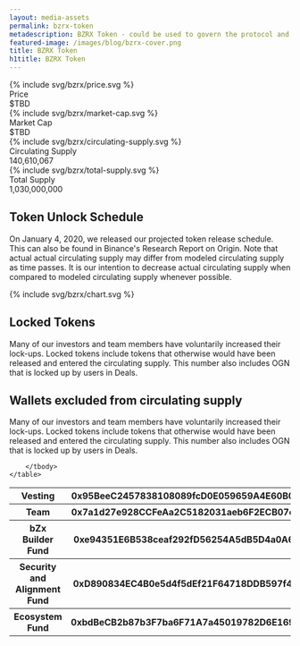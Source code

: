 ```yaml
---
layout: media-assets
permalink: bzrx-token
metadescription: BZRX Token - could be used to govern the protocol and as a medium of exchange
featured-image: /images/blog/bzrx-cover.png
title: BZRX Token
h1title: BZRX Token
---
```


<div class="container container-xl">
    <div class="container-bzrx">
        <div class="item-bzrx">
            <div class="icon">{% include svg/bzrx/price.svg %}</div>
            <div class="title">Price</div>
            <div class="value"><span class="sign">$</span>TBD</div>
        </div>
        <div class="item-bzrx">
            <div class="icon">{% include svg/bzrx/market-cap.svg %}</div>
            <div class="title">Market Cap</div>
            <div class="value"><span class="sign">$</span>TBD</div>
        </div>
        <div class="item-bzrx">
            <div class="icon">{% include svg/bzrx/circulating-supply.svg %}</div>
            <div class="title">Circulating Supply</div>
            <div class="value">140,610,067</div>
        </div>
        <div class="item-bzrx">
            <div class="icon">{% include svg/bzrx/total-supply.svg %}</div>
            <div class="title">Total Supply</div>
            <div class="value">1,030,000,000</div>
        </div>
    </div>
</div>

<div class="container container-md content-bzrx">
    <h2>Token Unlock Schedule</h2>
    <p>On January 4, 2020, we released our projected token release schedule. This can also be found in Binance's Research Report on Origin. Note that actual actual circulating supply may differ from modeled circulating supply as time passes. It is our intention to decrease actual circulating supply when compared to modeled circulating supply whenever possible.</p>
    <div class="container-chart">{% include svg/bzrx/chart.svg %}</div>
    <h2>Locked Tokens</h2>
    <p>Many of our investors and team members have voluntarily increased their lock-ups. Locked tokens include tokens that otherwise would have been released and entered the circulating supply. This number also includes OGN that is locked up by users in  Deals.</p>
</div>
<!--
<div class="container container-xl">
    <div class="container-locked">
        <div class="container container-md content-bzrx">
            <div class="d-flex f-wrap">    
                <div class="item-locked">
                    <div class="title">Total number <br /> of locked tokens</div>
                    <div class="value">14,383,208.540</div>
                </div>
                <div class="item-locked">
                    <div class="title">Investors, team members & <br /> users with locked tokens</div>
                    <div class="value">356</div>
                </div>
            </div>
        </div>
    </div>
</div> -->
<div class="container container-md content-bzrx">
    <h2>Wallets excluded from circulating supply</h2>
    <p>Many of our investors and team members have voluntarily increased their lock-ups. Locked tokens include tokens that otherwise would have been released and entered the circulating supply. This number also includes OGN that is locked up by users in  Deals.</p>
</div>

<div class="container container-xl overflow-x-scroll">
    <table class="bzrx-table">
        <tbody>
            <tr class="bzrx-row">
                <th class="title">Vesting</th>
                <th class="account">0x95BeeC2457838108089fcD0E059659A4E60B091A</th>
                <th class="action"><a href="https://etherscan.io/address/0x95BeeC2457838108089fcD0E059659A4E60B091A">Open</a></th>
            </tr>
            <tr class="bzrx-row">
                <th class="title">Team</th>
                <th class="account">0x7a1d27e928CCFeAa2C5182031aeb6F2ECB07eA13</th>
                <th class="action"><a href="https://etherscan.io/address/0x7a1d27e928CCFeAa2C5182031aeb6F2ECB07eA13">Open</a></th>
            </tr>
            <tr class="bzrx-row">
                <th class="title">bZx Builder Fund</th>
                <th class="account">0xe94351E6B538ceaf292fD56254A5dB5D4a0A62aF</th>
                <th class="action"><a href="https://etherscan.io/address/0xe94351E6B538ceaf292fD56254A5dB5D4a0A62aF">Open</a></th>
            </tr>
            <tr class="bzrx-row">
                <th class="title">Security and Alignment Fund</th>
                <th class="account">0xD890834EC4B0e5d4f5dEf21F64718DDB597f4A4B</th>
                <th class="action"><a href="https://etherscan.io/address/0xD890834EC4B0e5d4f5dEf21F64718DDB597f4A4B">Open</a></th>
            </tr>
            <tr class="bzrx-row">
                <th class="title">Ecosystem Fund</th>
                <th class="account">0xbdBeCB2b87b3F7ba6F71A7a45019782D6E169A48</th>
                <th class="action"><a href="https://etherscan.io/address/0xbdBeCB2b87b3F7ba6F71A7a45019782D6E169A48">Open</a></th>
            </tr>

        </tbody>
    </table>
</div>
